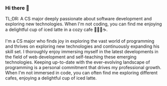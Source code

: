 ### Hi there 👋

TL;DR: A CS major deeply passionate about software development and exploring new technologies. When I'm not coding, you can find me enjoying a delightful cup of iced latte in a cozy cafe 👨🏽‍💻☕️.

I'm a CS major who finds joy in exploring the vast world of programming and thrives on exploring new technologies and continuously expanding his skill set. I thoroughly enjoy immersing myself in the latest developments in the field of web development and self-teaching these emerging technologies. Keeping up-to-date with the ever-evolving landscape of programming is a personal commitment that drives my professional growth. When I'm not immersed in code, you can often find me exploring different cafes, enjoying a delightful cup of iced latte.
